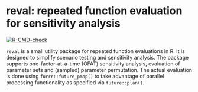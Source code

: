 # reval: repeated function evaluation for sensitivity analysis
<!-- badges: start -->
[![R-CMD-check](https://github.com/mkoohafkan/reval/workflows/R-CMD-check/badge.svg)](https://github.com/mkoohafkan/reval/actions)
<!-- badges: end -->

`reval` is a small utility package for repeated function evaluations
in R. It is designed to simplify scenario testing and sensitivity
analysis. The package supports one-factor-at-a-time (OFAT) sensitivity
analysis, evaluation of parameter sets and (sampled) parameter
permutation. The actual evaluation is done using
`furrr::future_pmap()` to take advantage of parallel processing
functionality as specified via `future::plan()`.
